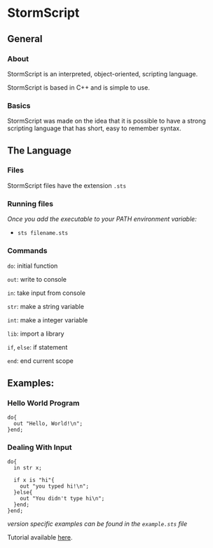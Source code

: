 # StormScript

## General

### About

StormScript is an interpreted, object-oriented, scripting language. 

StormScript is based in C++ and is simple to use.

### Basics

StormScript was made on the idea that it is possible to have a strong scripting language that has short, easy to remember syntax.

## The Language

### Files

StormScript files have the extension `.sts`

### Running files

_Once you add the executable to your PATH environment variable:_

* `sts filename.sts`


### Commands

`do`: initial function

`out`: write to console

`in`: take input from console

`str`: make a string variable

`int`: make a integer variable

`lib`: import a library

`if`, `else`: if statement

`end`: end current scope

## Examples:

### Hello World Program

```
do{
  out "Hello, World!\n";
}end;
```

### Dealing With Input

```
do{
  in str x;

  if x is "hi"{
    out "you typed hi!\n";
  }else{
    out "You didn't type hi\n";
  }end;
}end;
```

_version specific examples can be found in the `example.sts` file_

Tutorial available [here](https://stormprograms.com/stormscript/helloworld).